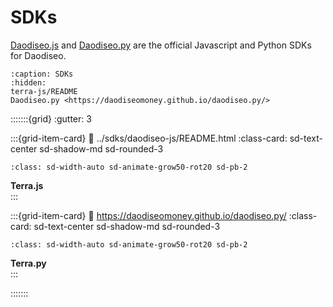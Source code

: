 # SDKs

[Daodiseo.js](daodiseo-js/README.md) and [Daodiseo.py](https://daodiseomoney.github.io/daodiseo.py/) are the official Javascript and Python SDKs for Daodiseo.

```{toctree}
:caption: SDKs
:hidden:
terra-js/README
Daodiseo.py <https://daodiseomoney.github.io/daodiseo.py/>
```
:::::::{grid}
:gutter: 3

:::{grid-item-card}
:link: ../sdks/daodiseo-js/README.html
:class-card: sd-text-center sd-shadow-md sd-rounded-3
```{image} /img/daodiseo_js.svg
:class: sd-width-auto sd-animate-grow50-rot20 sd-pb-2
```
**Terra.js**  
:::

:::{grid-item-card}
:link: https://daodiseomoney.github.io/daodiseo.py/
:class-card: sd-text-center sd-shadow-md sd-rounded-3
```{image} /img/daodiseo_sdk.svg
:class: sd-width-auto sd-animate-grow50-rot20 sd-pb-2
```
**Terra.py**  
:::

:::::::
